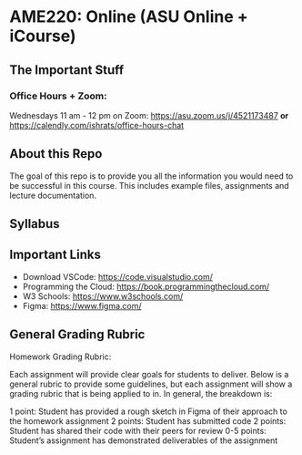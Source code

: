 # AME220: Online (ASU Online + iCourse) 
## The Important Stuff 
### Office Hours + Zoom:  
Wednesdays 11 am - 12 pm on Zoom: https://asu.zoom.us/j/4521173487 
**or**
https://calendly.com/ishrats/office-hours-chat 

## About this Repo

The goal of this repo is to provide you all the information you would need to be successful in this course.  This includes example files, assignments and lecture documentation. 

## Syllabus 



## Important Links 

* Download VSCode: https://code.visualstudio.com/ 
* Programming the Cloud: https://book.programmingthecloud.com/
* W3 Schools: https://www.w3schools.com/
* Figma: https://www.figma.com/ 

## General Grading Rubric

Homework Grading Rubric: 

Each assignment will provide clear goals for students to deliver.   Below is a general rubric to provide some guidelines, but each assignment will show a grading rubric that is being applied to in.  In general, the breakdown is: 

1 point: Student has provided a rough sketch in Figma of their approach to the homework assignment 
2 points: Student has submitted code
2 points: Student has shared their code with their peers for review 
0-5 points: Student’s assignment has demonstrated deliverables  of the assignment



